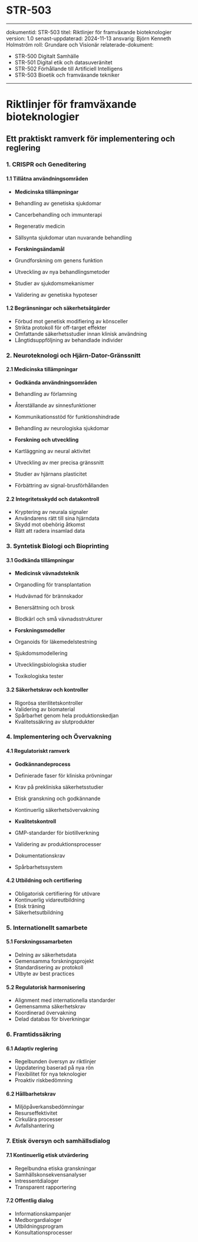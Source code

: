 # STR-503
---
dokumentid: STR-503
titel: Riktlinjer för framväxande bioteknologier
version: 1.0
senast-uppdaterad: 2024-11-13
ansvarig: Björn Kenneth Holmström
roll: Grundare och Visionär
relaterade-dokument:
- STR-500 Digitalt Samhälle
- STR-501 Digital etik och datasuveränitet
- STR-502 Förhållande till Artificiell Intelligens
- STR-503 Bioetik och framväxande tekniker
---

# Riktlinjer för framväxande bioteknologier
## Ett praktiskt ramverk för implementering och reglering

### 1. CRISPR och Geneditering

#### 1.1 Tillåtna användningsområden
- **Medicinska tillämpningar**
- Behandling av genetiska sjukdomar
- Cancerbehandling och immunterapi
- Regenerativ medicin
- Sällsynta sjukdomar utan nuvarande behandling

- **Forskningsändamål**
- Grundforskning om genens funktion
- Utveckling av nya behandlingsmetoder
- Studier av sjukdomsmekanismer
- Validering av genetiska hypoteser

#### 1.2 Begränsningar och säkerhetsåtgärder
- Förbud mot genetisk modifiering av könsceller
- Strikta protokoll för off-target effekter
- Omfattande säkerhetsstudier innan klinisk användning
- Långtidsuppföljning av behandlade individer

### 2. Neuroteknologi och Hjärn-Dator-Gränssnitt

#### 2.1 Medicinska tillämpningar
- **Godkända användningsområden**
- Behandling av förlamning
- Återställande av sinnesfunktioner
- Kommunikationsstöd för funktionshindrade
- Behandling av neurologiska sjukdomar

- **Forskning och utveckling**
- Kartläggning av neural aktivitet
- Utveckling av mer precisa gränssnitt
- Studier av hjärnans plasticitet
- Förbättring av signal-brusförhållanden

#### 2.2 Integritetsskydd och datakontroll
- Kryptering av neurala signaler
- Användarens rätt till sina hjärndata
- Skydd mot obehörig åtkomst
- Rätt att radera insamlad data

### 3. Syntetisk Biologi och Bioprinting

#### 3.1 Godkända tillämpningar
- **Medicinsk vävnadsteknik**
- Organodling för transplantation
- Hudvävnad för brännskador
- Benersättning och brosk
- Blodkärl och små vävnadsstrukturer

- **Forskningsmodeller**
- Organoids för läkemedelstestning
- Sjukdomsmodellering
- Utvecklingsbiologiska studier
- Toxikologiska tester

#### 3.2 Säkerhetskrav och kontroller
- Rigorösa sterilitetskontroller
- Validering av biomaterial
- Spårbarhet genom hela produktionskedjan
- Kvalitetssäkring av slutprodukter

### 4. Implementering och Övervakning

#### 4.1 Regulatoriskt ramverk
- **Godkännandeprocess**
- Definierade faser för kliniska prövningar
- Krav på prekliniska säkerhetsstudier
- Etisk granskning och godkännande
- Kontinuerlig säkerhetsövervakning

- **Kvalitetskontroll**
- GMP-standarder för biotillverkning
- Validering av produktionsprocesser
- Dokumentationskrav
- Spårbarhetssystem

#### 4.2 Utbildning och certifiering
- Obligatorisk certifiering för utövare
- Kontinuerlig vidareutbildning
- Etisk träning
- Säkerhetsutbildning

### 5. Internationellt samarbete

#### 5.1 Forskningssamarbeten
- Delning av säkerhetsdata
- Gemensamma forskningsprojekt
- Standardisering av protokoll
- Utbyte av best practices

#### 5.2 Regulatorisk harmonisering
- Alignment med internationella standarder
- Gemensamma säkerhetskrav
- Koordinerad övervakning
- Delad databas för biverkningar

### 6. Framtidssäkring

#### 6.1 Adaptiv reglering
- Regelbunden översyn av riktlinjer
- Uppdatering baserad på nya rön
- Flexibilitet för nya teknologier
- Proaktiv riskbedömning

#### 6.2 Hållbarhetskrav
- Miljöpåverkansbedömningar
- Resurseffektivitet
- Cirkulära processer
- Avfallshantering

### 7. Etisk översyn och samhällsdialog

#### 7.1 Kontinuerlig etisk utvärdering
- Regelbundna etiska granskningar
- Samhällskonsekvensanalyser
- Intressentdialoger
- Transparent rapportering

#### 7.2 Offentlig dialog
- Informationskampanjer
- Medborgardialoger
- Utbildningsprogram
- Konsultationsprocesser

